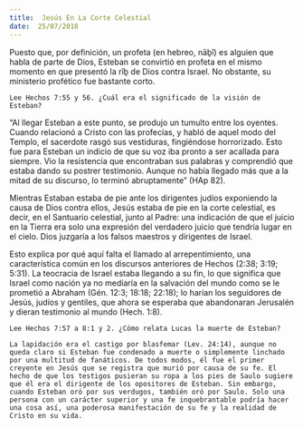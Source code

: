 ```yaml
---
title:  Jesús En La Corte Celestial
date:  25/07/2018
---
```


Puesto que, por definición, un profeta (en hebreo, nāḇî) es alguien que habla de parte de Dios, Esteban se convirtió en profeta en el mismo momento en que presentó la rîḇ de Dios contra Israel. No obstante, su ministerio profético fue bastante corto.

`Lee Hechos 7:55 y 56. ¿Cuál era el significado de la visión de Esteban?`

“Al llegar Esteban a este punto, se produjo un tumulto entre los oyentes. Cuando relacionó a Cristo con las profecías, y habló de aquel modo del Templo, el sacerdote rasgó sus vestiduras, fingiéndose horrorizado. Esto fue para Esteban un indicio de que su voz iba pronto a ser acallada para siempre. Vio la resistencia que encontraban sus palabras y comprendió que estaba dando su postrer testimonio. Aunque no había llegado más que a la mitad de su discurso, lo terminó abruptamente” (HAp 82).

Mientras Estaban estaba de pie ante los dirigentes judíos exponiendo la causa de Dios contra ellos, Jesús estaba de pie en la corte celestial, es decir, en el Santuario celestial, junto al Padre: una indicación de que el juicio en la Tierra era solo una expresión del verdadero juicio que tendría lugar en el cielo. Dios juzgaría a los falsos maestros y dirigentes de Israel.

Esto explica por qué aquí falta el llamado al arrepentimiento, una característica común en los discursos anteriores de Hechos (2:38; 3:19; 5:31). La teocracia de Israel estaba llegando a su fin, lo que significa que Israel como nación ya no mediaría en la salvación del mundo como se le prometió a Abraham (Gén. 12:3; 18:18; 22:18); lo harían los seguidores de Jesús, judíos y gentiles, que ahora se esperaba que abandonaran Jerusalén y dieran testimonio al mundo (Hech. 1:8).

`Lee Hechos 7:57 a 8:1 y 2. ¿Cómo relata Lucas la muerte de Esteban?`

`La lapidación era el castigo por blasfemar (Lev. 24:14), aunque no queda claro si Esteban fue condenado a muerte o simplemente linchado por una multitud de fanáticos. De todos modos, él fue el primer creyente en Jesús que se registra que murió por causa de su fe. El hecho de que los testigos pusieran su ropa a los pies de Saulo sugiere que él era el dirigente de los opositores de Esteban. Sin embargo, cuando Esteban oró por sus verdugos, también oró por Saulo. Solo una persona con un carácter superior y una fe inquebrantable podría hacer una cosa así, una poderosa manifestación de su fe y la realidad de Cristo en su vida.`